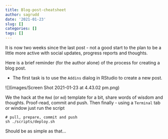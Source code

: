 ```yaml
---
title: Blog-post-cheatsheet
author: sagrudd
date: '2021-01-23'
slug: []
categories: []
tags: []
---
```


It is now two weeks since the last post - not a good start to the plan to be a
little more active with social updates, progress reports and thoughts.

Here is a brief reminder (for the author alone) of the process for creating a
blog post. 

- The first task is to use the `Addins` dialog in RStudio to create a new post. 

![](images/Screen Shot 2021-01-23 at 4.43.02 pm.png)

We the hack at the `Rmd` (or `md`) template for a bit, share words of wisdom and
thoughts. Proof-read, commit and push. Then finally - using a `Terminal` tab
or window just run the script

```
# pull, prepare, commit and push
sh ./scripts/deploy.sh
```

Should be as simple as that...